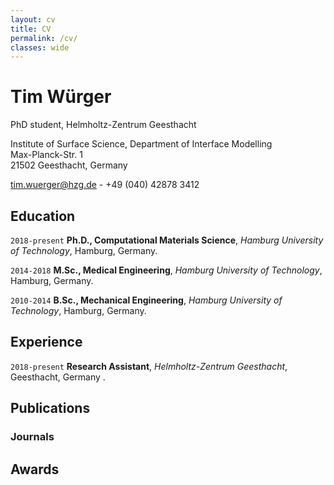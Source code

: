 ```yaml
---
layout: cv
title: CV
permalink: /cv/
classes: wide
---
```


# Tim Würger
PhD student, Helmholtz-Zentrum Geesthacht  

Institute of Surface Science, Department of Interface Modelling<br/>
Max-Planck-Str. 1<br/>
21502 Geesthacht, Germany<br/>

<a href="mailto:tim.wuerger@hzg.de">tim.wuerger@hzg.de</a> - +49 (040) 42878 3412

<div id="webaddress">
  <a href="https://twuerger.com"><i class="fas fa-home"></i></a> 
  <a href="https://github.com/koerper"><i class="fab fa-github"></i></a> 
  <a href="https://orcid.org/0000-0003-0346-0371"><i class="ai ai-orcid"></i></a> 
  <a href="https://www.researchgate.net/profile/Tim_Wuerger"><i class="ai ai-researchgate"></i></a> 
  <a href="https://twitter.com/wim_tuerger"><i class="fab fa-twitter"></i></a> 
  <a href="https://www.linkedin.com/in/tim-wuerger/"><i class="fab fa-fw fa-linkedin"></i></a>
</div>




## Education
`2018-present`
**Ph.D., Computational Materials Science**, *Hamburg University of Technology*, Hamburg, Germany.

`2014-2018`
**M.Sc., Medical Engineering**, *Hamburg University of Technology*, Hamburg, Germany.

`2010-2014`
**B.Sc., Mechanical Engineering**, *Hamburg University of Technology*, Hamburg, Germany.

## Experience
`2018-present`
**Research Assistant**, *Helmholtz-Zentrum Geesthacht*, Geesthacht, Germany .




## Publications
### Journals

## Awards








<!-- ### Footer

Last updated: May 2013 -->



